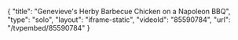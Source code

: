 {
    "title": "Genevieve's Herby Barbecue Chicken on a Napoleon BBQ",
    "type": "solo",
    "layout": "iframe-static",
    "videoId": "85590784",
    "url": "\/tvpembed\/85590784"
}
